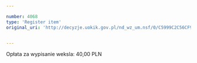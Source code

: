 ```yaml
---

number: 4068
type: 'Register item'
original_uri: 'http://decyzje.uokik.gov.pl/nd_wz_um.nsf/0/C5999C2C56CF9AA3C1257AC900306D67?OpenDocument'


---
```


Opłata za wypisanie weksla: 40,00 PLN
